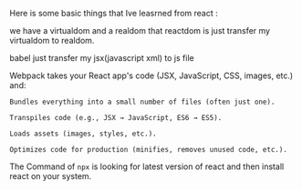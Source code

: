Here is some basic things that Ive leasrned from react :

we have a virtualdom and a realdom that reactdom is just transfer my virtualdom to realdom.

babel just transfer my jsx(javascript xml) to js file

Webpack takes your React app's code (JSX, JavaScript, CSS, images, etc.) and:

```
Bundles everything into a small number of files (often just one).

Transpiles code (e.g., JSX → JavaScript, ES6 → ES5).

Loads assets (images, styles, etc.).

Optimizes code for production (minifies, removes unused code, etc.).
```

The Command of `npx` is looking for latest version of react and then install react on your system.
